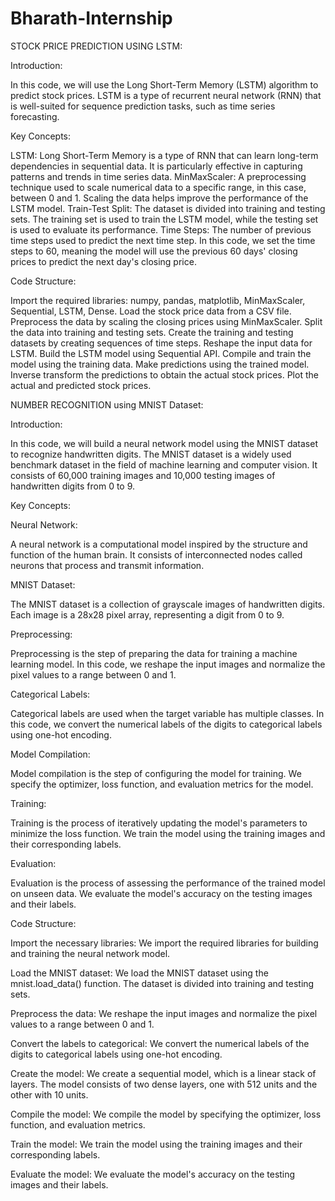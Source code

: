 # Bharath-Internship
STOCK PRICE PREDICTION USING LSTM:

Introduction:

In this code, we will use the Long Short-Term Memory (LSTM) algorithm to predict stock prices. LSTM is a type of recurrent neural network (RNN) that is well-suited for sequence prediction tasks, such as time series forecasting.

Key Concepts:

LSTM: Long Short-Term Memory is a type of RNN that can learn long-term dependencies in sequential data. It is particularly effective in capturing patterns and trends in time series data.
MinMaxScaler: A preprocessing technique used to scale numerical data to a specific range, in this case, between 0 and 1. Scaling the data helps improve the performance of the LSTM model.
Train-Test Split: The dataset is divided into training and testing sets. The training set is used to train the LSTM model, while the testing set is used to evaluate its performance.
Time Steps: The number of previous time steps used to predict the next time step. In this code, we set the time steps to 60, meaning the model will use the previous 60 days' closing prices to predict the next day's closing price.

Code Structure:

Import the required libraries: numpy, pandas, matplotlib, MinMaxScaler, Sequential, LSTM, Dense.
Load the stock price data from a CSV file.
Preprocess the data by scaling the closing prices using MinMaxScaler.
Split the data into training and testing sets.
Create the training and testing datasets by creating sequences of time steps.
Reshape the input data for LSTM.
Build the LSTM model using Sequential API.
Compile and train the model using the training data.
Make predictions using the trained model.
Inverse transform the predictions to obtain the actual stock prices.
Plot the actual and predicted stock prices.




NUMBER RECOGNITION using MNIST Dataset:

Introduction:

In this code, we will build a neural network model using the MNIST dataset to recognize handwritten digits. The MNIST dataset is a widely used benchmark dataset in the field of machine learning and computer vision. It consists of 60,000 training images and 10,000 testing images of handwritten digits from 0 to 9.

Key Concepts:

Neural Network:

  A neural network is a computational model inspired by the structure and function of the human brain. It consists of interconnected nodes called neurons that process and transmit information.

MNIST Dataset: 

The MNIST dataset is a collection of grayscale images of handwritten digits. Each image is a 28x28 pixel array, representing a digit from 0 to 9.

Preprocessing:

Preprocessing is the step of preparing the data for training a machine learning model. In this code, we reshape the input images and normalize the pixel values to a range between 0 and 1.

Categorical Labels:

Categorical labels are used when the target variable has multiple classes. In this code, we convert the numerical labels of the digits to categorical labels using one-hot encoding.

Model Compilation:

Model compilation is the step of configuring the model for training. We specify the optimizer, loss function, and evaluation metrics for the model.

Training: 

Training is the process of iteratively updating the model's parameters to minimize the loss function. We train the model using the training images and their corresponding labels.

Evaluation:

Evaluation is the process of assessing the performance of the trained model on unseen data. We evaluate the model's accuracy on the testing images and their labels.


Code Structure:

Import the necessary libraries: We import the required libraries for building and training the neural network model.

Load the MNIST dataset: We load the MNIST dataset using the mnist.load_data() function. The dataset is divided into training and testing sets.

Preprocess the data: We reshape the input images and normalize the pixel values to a range between 0 and 1.

Convert the labels to categorical: We convert the numerical labels of the digits to categorical labels using one-hot encoding.

Create the model: We create a sequential model, which is a linear stack of layers. The model consists of two dense layers, one with 512 units and the other with 10 units.

Compile the model: We compile the model by specifying the optimizer, loss function, and evaluation metrics.

Train the model: We train the model using the training images and their corresponding labels.

Evaluate the model: We evaluate the model's accuracy on the testing images and their labels.


